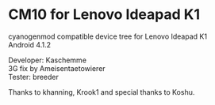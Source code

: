 CM10 for Lenovo Ideapad K1
====================

cyanogenmod compatible device tree for Lenovo Ideapad K1<br>
Android 4.1.2

Developer: Kaschemme<br>
3G fix by Ameisentaetowierer<br>
Tester: breeder<br>

Thanks to khanning, Krook1 and special thanks to Koshu.